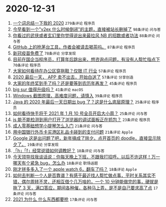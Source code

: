 # 2020-12-31

1. [一个词总结一下我的 2020](https://www.v2ex.com/t/740578) `279条评论` `程序员`
1. [今早看到一个"v2ex 什么时候倒闭"的主题，直接被站长删掉了](https://www.v2ex.com/t/740587) `98条评论` `问与答`
1. [你看过的武侠或者玄幻里你觉得说出来最拉风 NB 的招数或者功法](https://www.v2ex.com/t/740606) `88条评论` `问与答`
1. [GitHub 上的抢茅台工具，作者会被请去喝茶吗。](https://www.v2ex.com/t/740630) `87条评论` `程序员`
1. [新冠疫苗免费了](https://www.v2ex.com/t/740635) `78条评论` `分享发现`
1. [目前在国企当程序员，打算年后跳出来，想咨询点问题，有没有人帮忙指点下](https://www.v2ex.com/t/740580) `70条评论` `程序员`
1. [大家如何看待在办公区穿拖鞋？仅限 IT 行业](https://www.v2ex.com/t/740625) `57条评论` `程序员`
1. [2020 最后一天， APP 卖不出去，开始白送了](https://www.v2ex.com/t/740716) `57条评论` `分享创造`
1. [大家的年终奖到手了吗？还是要等到农历年再发？](https://www.v2ex.com/t/740676) `45条评论` `程序员`
1. [big sur 值得升级吗？](https://www.v2ex.com/t/740537) `41条评论` `macOS`
1. [Windows 截图原理，高难度问题，请慎入](https://www.v2ex.com/t/740500) `39条评论` `程序员`
1. [Java 的 2020 年最后一天日期出 bug 了？这是什么底层原理？](https://www.v2ex.com/t/740615) `25条评论` `程序员`
1. [如何看待快手将于 2021 年 1 月 10 号全员开启大小周？](https://www.v2ex.com/t/740479) `25条评论` `问与答`
1. [js 能不能检测到用户打开了浏览器的调试面板正在抓包？](https://www.v2ex.com/t/740509) `23条评论` `程序员`
1. [成人零基础想学小提琴怎么入门](https://www.v2ex.com/t/740664) `21条评论` `问与答`
1. [用中国银行外币卡买港区礼品卡碰到的支付问题](https://www.v2ex.com/t/740585) `21条评论` `Apple`
1. [Google 这是出问题了吧，新年搞成了除夕。点开首页的 doodle，直接显示除夕了。](https://www.v2ex.com/t/740637) `19条评论` `分享发现`
1. [「h」「f」经常说错如何调教好？](https://www.v2ex.com/t/740717) `18条评论` `问与答`
1. [今天领导找我谈话说：你每天晚上下班，不跟我打招呼。以后不许这样！万一哪天有个紧急 bug，怎么办](https://www.v2ex.com/t/740702) `18条评论` `职场话题`
1. [刚才拼多多入了一个 apple watch 6，翻车了吗？](https://www.v2ex.com/t/740692) `18条评论` `Apple`
1. [如何去判断一个人是否靠谱？有感于最近找人帮忙做点事，平时关系其实不错，偶尔周转不灵，还相互借个几万啥的，一个 10 分钟能做完的事，硬就是拖了 3 天，满口答应，期间各种催，各种马上弄，是不是自己要求高了点](https://www.v2ex.com/t/740524) `17条评论` `问与答`
1. [2021 为什么 什么东西都要抢](https://www.v2ex.com/t/740515) `17条评论` `问与答`
